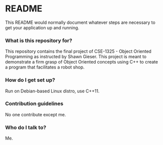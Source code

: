 # README #

This README would normally document whatever steps are necessary to get your application up and running.

### What is this repository for? ###

This repository contains the final project of CSE-1325 - Object Oriented Programming as instructed by Shawn Gieser.
This project is meant to demonstrate a firm grasp of Object Oriented concepts using C++ to create a program that
facilitates a robot shop.

### How do I get set up? ###

Run on Debian-based Linux distro, use C++11.

### Contribution guidelines ###

No one contribute except me.

### Who do I talk to? ###

Me.